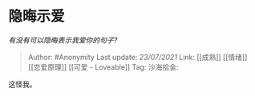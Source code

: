 # 隐晦示爱
*有没有可以隐晦表示我爱你的句子?*

> Author: #Anonymity
> Last update: *23/07/2021*
> Link: [[成熟]] [[情绪]] [[恋爱原理]] [[可爱 - Loveable]]
> Tag:
> 沙海拾金:

这怪我。
